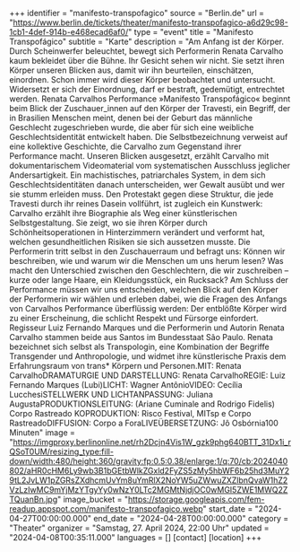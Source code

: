 +++
identifier = "manifesto-transpofagico"
source = "Berlin.de"
url = "https://www.berlin.de/tickets/theater/manifesto-transpofagico-a6d29c98-1cb1-4def-914b-e468ecad6af0/"
type = "event"
title = "Manifesto Transpofágico"
subtitle = "Karte"
description = "Am Anfang ist der Körper. Durch Scheinwerfer beleuchtet, bewegt sich Performerin Renata Carvalho kaum bekleidet über die Bühne. Ihr Gesicht sehen wir nicht. Sie setzt ihren Körper unseren Blicken aus, damit wir ihn beurteilen, einschätzen, einordnen. Schon immer wird dieser Körper beobachtet und untersucht. Widersetzt er sich der Einordnung, darf er bestraft, gedemütigt, entrechtet werden. Renata Carvalhos Performance »Manifesto Transpofágico« beginnt beim Blick der Zuschauer_innen auf den Körper der Travesti, ein Begriff, der in Brasilien Menschen meint, denen bei der Geburt das männliche Geschlecht zugeschrieben wurde, die aber für sich eine weibliche Geschlechtsidentität entwickelt haben. Die Selbstbezeichnung verweist auf eine kollektive Geschichte, die Carvalho zum Gegenstand ihrer Performance macht. Unseren Blicken ausgesetzt, erzählt Carvalho mit dokumentarischem Videomaterial vom systematischen Ausschluss jeglicher Andersartigkeit. Ein machistisches, patriarchales System, in dem sich Geschlechtsidentitäten danach unterscheiden, wer Gewalt ausübt und wer sie stumm erleiden muss. Den Protestakt gegen diese Struktur, die jede Travesti durch ihr reines Dasein vollführt, ist zugleich ein Kunstwerk: Carvalho erzählt ihre Biographie als Weg einer künstlerischen Selbstgestaltung. Sie zeigt, wo sie ihren Körper durch Schönheitsoperationen in Hinterzimmern verändert und verformt hat, welchen gesundheitlichen Risiken sie sich aussetzen musste. Die Performerin tritt selbst in den Zuschauerraum und befragt uns: Können wir beschreiben, wie und warum wir die Menschen um uns herum lesen? Was macht den Unterschied zwischen den Geschlechtern, die wir zuschreiben – kurze oder lange Haare, ein Kleidungsstück, ein Rucksack? Am Schluss der Performance müssen wir uns entscheiden, welchen Blick auf den Körper der Performerin wir wählen und erleben dabei, wie die Fragen des Anfangs von Carvalhos Performance überflüssig werden: Der entblößte Körper wird zu einer Erscheinung, die schlicht Respekt und Fürsorge einfordert. Regisseur Luiz Fernando Marques und die Performerin und Autorin Renata Carvalho stammen beide aus Santos im Bundesstaat São Paulo. Renata bezeichnet sich selbst als Transpologin, eine Kombination der Begriffe Transgender und Anthropologie, und widmet ihre künstlerische Praxis dem Erfahrungsraum von trans* Körpern und Personen.MIT: Renata CarvalhoDRAMATURGIE UND DARSTELLUNG: Renata CarvalhoREGIE: Luiz Fernando Marques (Lubi)LICHT: Wagner AntônioVIDEO: Cecília LucchesiSTELLWERK UND LICHTANPASSUNG: Juliana AugustaPRODUKTIONSLEITUNG: (Ariane Cuminale and Rodrigo Fidelis) Corpo Rastreado KOPRODUKTION: Risco Festival, MITsp e Corpo RastreadoDIFFUSION: Corpo a ForaLIVEÜBERSETZUNG: Jô Osbórnia100 Minuten"
image = "https://imgproxy.berlinonline.net/rh2Dcjn4Vis1W_gzk9phg640BTT_31Dx1i_rQSoT0UM/resizing_type:fill-down/width:480/height:360/gravity:fp:0.5:0.38/enlarge:1/q:70/cb:2024040802/aHR0cHM6Ly9wb3B1bGEtbWlkZGxld2FyZS5zMy5hbWF6b25hd3MuY29tL2JvLW1pZGRsZXdhcmUvYm8uYmRlX2NoYW5uZWwuZXZlbnQvaW1hZ2VzLzIwMC9mYjMzYTgyYy0wNzY0LTc2MGMtNjdjOC0wMGI5ZWE1MWQ2ZTQuanBn.jpg"
image_bucket = "https://storage.googleapis.com/fem-readup.appspot.com/manifesto-transpofagico.webp"
start_date = "2024-04-27T00:00:00.000"
end_date = "2024-04-28T00:00:00.000"
category = "Theater"
organizer = "Samstag, 27. April 2024, 22:00 Uhr"
updated = "2024-04-08T00:35:11.000"
languages = []
[contact]
[location]
+++